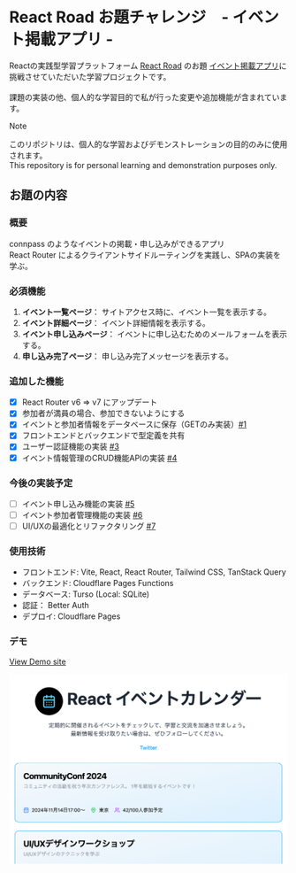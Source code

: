# React Road お題チャレンジ　- イベント掲載アプリ -

Reactの実践型学習プラットフォーム [React Road](https://react-road.b13o.com/) のお題 [イベント掲載アプリ](https://react-road.b13o.com/challenges/event-listing-app)に挑戦させていただいた学習プロジェクトです。<br />
<br />
課題の実装の他、個人的な学習目的で私が行った変更や追加機能が含まれています。<br />

> [!NOTE]
> このリポジトリは、個人的な学習およびデモンストレーションの目的のみに使用されます。<br />
> This repository is for personal learning and demonstration purposes only.

## お題の内容
### 概要
connpass のようなイベントの掲載・申し込みができるアプリ<br />
React Router によるクライアントサイドルーティングを実践し、SPAの実装を学ぶ。
### 必須機能
1. **イベント一覧ページ**： サイトアクセス時に、イベント一覧を表示する。
2. **イベント詳細ページ**： イベント詳細情報を表示する。
3. **イベント申し込みページ**： イベントに申し込むためのメールフォームを表示する。
4. **申し込み完了ページ**： 申し込み完了メッセージを表示する。

### 追加した機能
- [x] React Router v6 => v7 にアップデート
- [x] 参加者が満員の場合、参加できないようにする
- [x] イベントと参加者情報をデータベースに保存（GETのみ実装）[#1](https://github.com/oumelab/demo-react-event-calendar/issues/1)
- [x] フロントエンドとバックエンドで型定義を共有
- [x] ユーザー認証機能の実装 [#3](https://github.com/oumelab/demo-react-event-calendar/issues/3)
- [x] イベント情報管理のCRUD機能APIの実装 [#4](https://github.com/oumelab/demo-react-event-calendar/issues/4)

### 今後の実装予定
- [ ] イベント申し込み機能の実装 [#5](https://github.com/oumelab/demo-react-event-calendar/issues/5)
- [ ] イベント参加者管理機能の実装 [#6](https://github.com/oumelab/demo-react-event-calendar/issues/6)
- [ ] UI/UXの最適化とリファクタリング [#7](https://github.com/oumelab/demo-react-event-calendar/issues/7)

### 使用技術
- フロントエンド: Vite, React, React Router, Tailwind CSS, TanStack Query
- バックエンド: Cloudflare Pages Functions
- データベース: Turso (Local: SQLite)
- 認証： Better Auth
- デプロイ: Cloudflare Pages

### デモ
[View Demo site](https://demo-react-event-calendar.pages.dev/)
<br />

<a href="https://demo-react-event-calendar.pages.dev/" target="_blank">
  <picture>
    <source srcset="./public/screenshot.webp" type="image/webp" />
    <img src="./public/screenshot.png" alt="screen shot image" width="580" />
  </picture>
</a>

